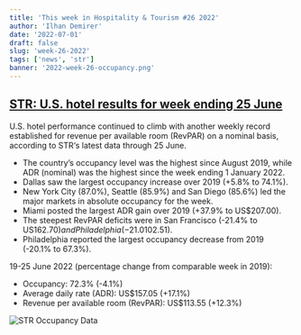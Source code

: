 ```yaml
---
title: 'This week in Hospitality & Tourism #26 2022'
author: 'Ilhan Demirer'
date: '2022-07-01'
draft: false
slug: 'week-26-2022'
tags: ['news', 'str']
banner: '2022-week-26-occupancy.png'
---
```


## [STR: U.S. hotel results for week ending 25 June](https://str.com/press-release/str-us-hotel-results-week-ending-25-june)

U.S. hotel performance continued to climb with another weekly record established for revenue per available room (RevPAR) on a nominal basis, according to STR‘s latest data through 25 June.

- The country’s occupancy level was the highest since August 2019, while ADR (nominal) was the highest since the week ending 1 January 2022.
- Dallas saw the largest occupancy increase over 2019 (+5.8% to 74.1%).
- New York City (87.0%), Seattle (85.9%) and San Diego (85.6%) led the major markets in absolute occupancy for the week.
- Miami posted the largest ADR gain over 2019 (+37.9% to US$207.00).
- The steepest RevPAR deficits were in San Francisco (-21.4% to US$162.70) and Philadelphia (-21.0% to US$102.51).
- Philadelphia reported the largest occupancy decrease from 2019 (-20.1% to 67.3%).

19-25 June 2022 (percentage change from comparable week in 2019):

- Occupancy: 72.3% (-4.1%)
- Average daily rate (ADR): US$157.05 (+17.1%)
- Revenue per available room (RevPAR): US$113.55 (+12.3%)

![STR Occupancy Data](/images/blogimages/2022-week-26-occupancy.png)
